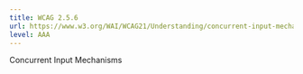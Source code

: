 ```yaml
---
title: WCAG 2.5.6
url: https://www.w3.org/WAI/WCAG21/Understanding/concurrent-input-mechanisms.html
level: AAA
---
```

Concurrent Input Mechanisms
